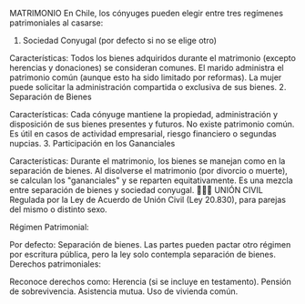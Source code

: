 MATRIMONIO
En Chile, los cónyuges pueden elegir entre tres regímenes patrimoniales al casarse:

1. Sociedad Conyugal (por defecto si no se elige otro)

Características:
Todos los bienes adquiridos durante el matrimonio (excepto herencias y donaciones) se consideran comunes.
El marido administra el patrimonio común (aunque esto ha sido limitado por reformas).
La mujer puede solicitar la administración compartida o exclusiva de sus bienes.
2. Separación de Bienes

Características:
Cada cónyuge mantiene la propiedad, administración y disposición de sus bienes presentes y futuros.
No existe patrimonio común.
Es útil en casos de actividad empresarial, riesgo financiero o segundas nupcias.
3. Participación en los Gananciales

Características:
Durante el matrimonio, los bienes se manejan como en la separación de bienes.
Al disolverse el matrimonio (por divorcio o muerte), se calculan los "gananciales" y se reparten equitativamente.
Es una mezcla entre separación de bienes y sociedad conyugal.
🧑‍🤝‍🧑 UNIÓN CIVIL
Regulada por la Ley de Acuerdo de Unión Civil (Ley 20.830), para parejas del mismo o distinto sexo.

Régimen Patrimonial:

Por defecto: Separación de bienes.
Las partes pueden pactar otro régimen por escritura pública, pero la ley solo contempla separación de bienes.
Derechos patrimoniales:

Reconoce derechos como:
Herencia (si se incluye en testamento).
Pensión de sobrevivencia.
Asistencia mutua.
Uso de vivienda común.